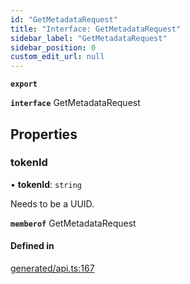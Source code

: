 ```yaml
---
id: "GetMetadataRequest"
title: "Interface: GetMetadataRequest"
sidebar_label: "GetMetadataRequest"
sidebar_position: 0
custom_edit_url: null
---
```


**`export`**

**`interface`** GetMetadataRequest

## Properties

### tokenId

• **tokenId**: `string`

Needs to be a UUID.

**`memberof`** GetMetadataRequest

#### Defined in

[generated/api.ts:167](https://github.com/refinery-labs/lunasec-monorepo/blob/6c5edb8/js/sdks/packages/tokenizer-sdk/src/generated/api.ts#L167)
